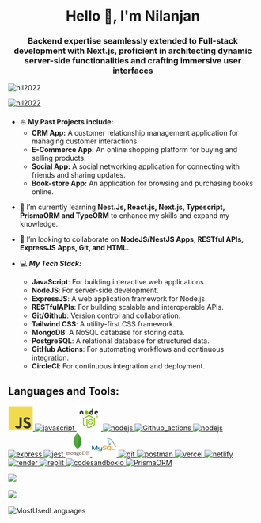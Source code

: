 <h1 align="center">Hello 👋, I'm Nilanjan</h1>
<h3 align="center">Backend expertise seamlessly extended to Full-stack development with Next.js, proficient in architecting dynamic server-side functionalities and crafting immersive user interfaces</h3>

<!-- <p align="center">
    <img src="https://streak-stats.demolab.com?user=nil2022&border_radius=5&date_format=j%20M%5B%20Y%5D&card_width=650&background=FFFFFF&fire=EB0000&border=000000">
    </img>
</p> -->

<!-- Profile views -->
<p align="left"> <img src="https://komarev.com/ghpvc/?username=nil2022&label=Profile%20views&color=0e75b6&style=flat" alt="nil2022" /> </p>

<!-- Github Trophy Stats -->
<p align="left"> <a href="https://github.com/ryo-ma/github-profile-trophy"><img src="https://github-trophies.vercel.app/?username=nil2022" alt="nil2022" /></a> </p>

<!-- - 🔭 I’m currently working on a Movie Booking App, which allows users to book movie tickets online. -->

- ⛵ **My Past Projects include:**
  - **CRM App:** A customer relationship management application for managing customer interactions.
  - **E-Commerce App:** An online shopping platform for buying and selling products.
  - **Social App:** A social networking application for connecting with friends and sharing updates.
  - **Book-store App:** An application for browsing and purchasing books online.

<!-- - ⚒️ My Other Projects/App will be:
  - Job Portal: An online platform for job seekers and employers to connect.
  - Food Order App: An application for ordering food from restaurants. -->

- 🌱 I’m currently learning **Nest.Js, React.js, Next.js, Typescript, PrismaORM and TypeORM**           to enhance my skills and expand my knowledge.

- 👯 I’m looking to collaborate on **NodeJS/NestJS Apps, RESTful APIs, ExpressJS Apps, Git, and HTML.**

- 💻 ***My Tech Stack:***
  - **JavaScript**: For building interactive web applications.
  - **NodeJS**: For server-side development.
  - **ExpressJS**: A web application framework for Node.js.
  - **RESTfulAPIs**: For building scalable and interoperable APIs.
  - **Git/Github**: Version control and collaboration.
  - **Tailwind CSS**: A utility-first CSS framework.
  - **MongoDB**: A NoSQL database for storing data.
  - **PostgreSQL**: A relational database for structured data.
  - **GitHub Actions**: For automating workflows and continuous integration.
  - **CircleCI**: For continuous integration and deployment.

<!-- Languages and Tools -->
<h2 align="left">Languages and Tools:</h2>
<p align="left">
    <!-- JavaScript -->
    <a href="https://developer.mozilla.org/en-US/docs/Web/JavaScript" target="_blank" rel="noreferrer"> <img src="https://raw.githubusercontent.com/devicons/devicon/master/icons/javascript/javascript-original.svg" alt="javascript" width="50" height="50"/> 
    </a>
    <!-- Typescript -->
    <a href="https://www.typescriptlang.org/" target="_blank" rel="noreferrer"> <img src="https://upload.wikimedia.org/wikipedia/commons/thumb/4/4c/Typescript_logo_2020.svg/1200px-Typescript_logo_2020.svg.png" alt="javascript" width="50" height="50"/> 
    </a>
    <!-- Node.JS -->
    <a href="https://nodejs.org" target="_blank" rel="noreferrer"> <img src="./node-js1.png" alt="nodejs" width="50" height="50"/> 
    </a> 
    <!-- Nest.JS -->
    <a href="https://nestjs.com/" target="_blank" rel="noreferrer"> <img src="https://nestjs.com/logo-small.ede75a6b.svg" alt="nodejs" width="50" height="50"/> 
    </a> 
    <!-- GitHub CI/CD -->
    <a href="https://github.com/features/actions" target="_blank" rel="noreferrer"> <img src="https://avatars.githubusercontent.com/u/44036562?s=280&v=4" alt="Github_actions" width="50" height="50"/> 
    </a> 
    <!-- TypeORM -->
    <a href="https://typeorm.io/" target="_blank" rel="noreferrer"> <img src="https://avatars.githubusercontent.com/u/20165699?s=200&v=4" alt="nodejs" width="50" height="50"/> 
    </a> 
    <!-- ExpressJS -->
    <a href="https://expressjs.com" target="_blank" rel="noreferrer"> <img src="https://upload.wikimedia.org/wikipedia/commons/6/64/Expressjs.png" alt="express" width="180" height="50"/> 
    </a>
    <!-- Jest -->
    <a href="https://jestjs.io" target="_blank" rel="noreferrer"> <img src="https://www.vectorlogo.zone/logos/jestjsio/jestjsio-icon.svg" alt="jest" width="50" height="50"/> 
    </a>
    <!-- MongoDB -->
    <a href="https://www.mongodb.com/" target="_blank" rel="noreferrer"> <img src="https://raw.githubusercontent.com/devicons/devicon/master/icons/mongodb/mongodb-original-wordmark.svg" alt="mongodb" width="50" height="50"/> 
    </a>
    <!-- MySQL -->
    <a href="https://www.mysql.com/" target="_blank" rel="noreferrer"> <img src="https://raw.githubusercontent.com/devicons/devicon/master/icons/mysql/mysql-original-wordmark.svg" alt="mysql" width="50" height="50"/> 
    </a> 
    <!-- Git -->
    <a href="https://git-scm.com/" target="_blank" rel="noreferrer"> <img src="https://www.vectorlogo.zone/logos/git-scm/git-scm-icon.svg" alt="git" width="50" height="50"/>    </a>
    <!-- Postman -->
    <a href="https://postman.com" target="_blank" rel="noreferrer"> <img src="https://www.vectorlogo.zone/logos/getpostman/getpostman-icon.svg" alt="postman" width="50" height="50">
    </a>
    <!-- Vercel -->
    <a href="https://vercel.com/" target="_blank" rel="noreferrer"> <img src="https://upload.wikimedia.org/wikipedia/commons/5/5e/Vercel_logo_black.svg" alt="vercel" width="50" height="50"/> 
    </a>
    <!-- Netlify -->
    <a href="https://www.netlify.com/" target="_blank" rel="noreferrer"> <img src="https://upload.wikimedia.org/wikipedia/commons/9/97/Netlify_logo_%282%29.svg" alt="netlify" width="50" height="50"/> 
    </a>
     <!-- Render -->
    <a href="https://render.com/" target="_blank" rel="noreferrer"> <img src="https://images.g2crowd.com/uploads/product/image/large_detail/large_detail_477db83f729d63210139ec7cd29c1351/render-render.png" alt="render" width="50" height="50">
    </a>
     <!-- Replit -->
    <a href="https://replit.com/" target="_blank" rel="noreferrer"> <img src="https://upload.wikimedia.org/wikipedia/commons/thumb/7/78/New_Replit_Logo.svg/1024px-New_Replit_Logo.svg.png" alt="replit" width="vw" height="50">
    </a>
     <!-- Github Codespaces -->
    <!-- <a href="https://github.com/features/codespaces" target="_blank" rel="noreferrer"> <img src="https://www.educationtoday.com.au/images/news/attach/news-5610-01.jpg" alt="codespace" width="vw" height="50">
    </a> -->
     <!-- Codesandbox.io -->
    <a href="https://codesandbox.io/" target="_blank" rel="noreferrer"> <img src="https://s3.eu-west-1.amazonaws.com/niice-cms/2021/03/02/603ec20dc80e6codesandbox-1.png" alt="codesandboxio" width="vw" height="50">
    </a>
     <!-- Prisma.io -->
    <a href="https://www.prisma.io/" target="_blank" rel="noreferrer"> <img src="https://avatars.githubusercontent.com/u/17219288?s=200&v=4" alt="PrismaORM" width="vw" height="50">
    </a>
</p>

<!-- Continuous Contribution Streak & Total Contributions -->
<p align="left">
    <img src="https://github-readme-streak-stats-nil2022.vercel.app?user=nil2022&border_radius=5&date_format=j%20M%5B%20Y%5D&card_width=450&background=FFFFFF&fire=EB0000&border=000000">
    </img>
</p>
<!-- Github Stats -->
<p align="left" height="50" width="50">
    <img src="https://github-readme-stats.vercel.app/api?username=nil2022&show_icons=true">
    </img>
</p>

<!-- Most Used Languages -->
<p align="left">
    <img src="https://github-readme-stats.vercel.app/api/top-langs?username=nil2022&show_icons=true&locale=en&layout=compact" alt="MostUsedLanguages" />
</p>
